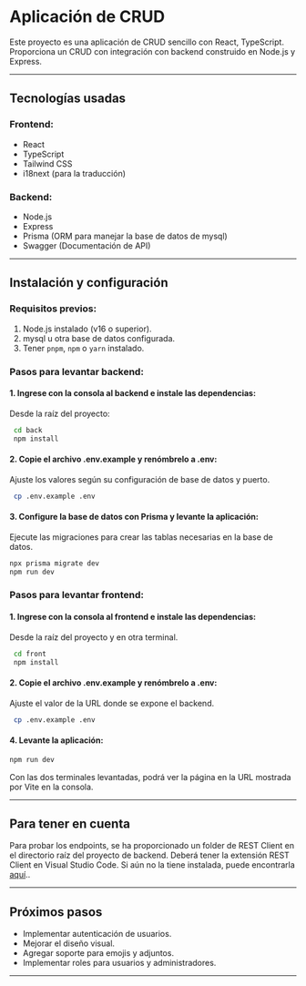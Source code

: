 # Aplicación de CRUD

Este proyecto es una aplicación de CRUD sencillo con React, TypeScript. Proporciona un CRUD con integración con backend construido en Node.js y Express.

---

## **Tecnologías usadas** 
 
### **Frontend:**
- React
- TypeScript  
- Tailwind CSS
- i18next (para la traducción)

### **Backend:**
- Node.js
- Express
- Prisma (ORM para manejar la base de datos de mysql)
- Swagger (Documentación de API)

---

## **Instalación y configuración**

### **Requisitos previos:**
1. Node.js instalado (v16 o superior).
2. mysql u otra base de datos configurada.
3. Tener `pnpm`, `npm` o `yarn` instalado.

### **Pasos para levantar backend:**

#### **1. Ingrese con la consola al backend e instale las dependencias:**
Desde la raíz del proyecto:
```bash
 cd back
 npm install
```

#### **2. Copie el archivo .env.example y renómbrelo a .env:**
Ajuste los valores según su configuración de base de datos y puerto.
```bash
 cp .env.example .env
```

#### **3. Configure la base de datos con Prisma y levante la aplicación:**
Ejecute las migraciones para crear las tablas necesarias en la base de datos.
```bash
npx prisma migrate dev
npm run dev
```

### **Pasos para levantar frontend:**

#### **1. Ingrese con la consola al frontend e instale las dependencias:**
Desde la raíz del proyecto y en otra terminal.
```bash
 cd front
 npm install
```

#### **2. Copie el archivo .env.example y renómbrelo a .env:**
Ajuste el valor de la URL donde se expone el backend.
```bash
 cp .env.example .env
```

#### **4. Levante la aplicación:**
```bash
npm run dev
```

Con las dos terminales levantadas, podrá ver la página en la URL mostrada por Vite en la consola.

---

## **Para tener en cuenta**

Para probar los endpoints, se ha proporcionado un folder de REST Client en el directorio raíz del proyecto de backend. Deberá tener la extensión REST Client en Visual Studio Code. Si aún no la tiene instalada, puede encontrarla [aquí](https://marketplace.visualstudio.com/items?itemName=humao.rest-client)..

---

## **Próximos pasos**
- Implementar autenticación de usuarios.
- Mejorar el diseño visual.
- Agregar soporte para emojis y adjuntos.
- Implementar roles para usuarios y administradores.

---

